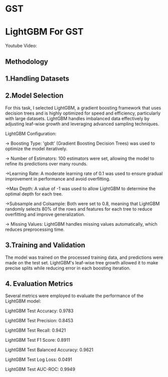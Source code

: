 # GST

# LightGBM For GST

Youtube Video:





## Methodology

## 1.Handling Datasets



## 2.Model Selection

For this task, I selected LightGBM, a gradient boosting framework that uses decision trees and is highly optimized for speed and efficiency, particularly with large datasets. LightGBM handles imbalanced data effectively by adjusting leaf-wise growth and leveraging advanced sampling techniques.

LightGBM Configuration:

-> Boosting Type: 'gbdt' (Gradient Boosting Decision Trees) was used to optimize the model iteratively.

-> Number of Estimators: 100 estimators were set, allowing the model to refine its predictions over many rounds.

->Learning Rate: A moderate learning rate of 0.1 was used to ensure gradual improvement in performance and avoid overfitting.

->Max Depth: A value of -1 was used to allow LightGBM to determine the optimal depth for each tree.

->Subsample and Colsample: Both were set to 0.8, meaning that LightGBM randomly selects 80% of the rows and features for each tree to reduce overfitting and improve generalization.

-> Missing Values: LightGBM handles missing values automatically, which reduces preprocessing time.

## 3.Training and Validation
The model was trained on the processed training data, and predictions were made on the test set. LightGBM's leaf-wise tree growth allowed it to make precise splits while reducing error in each boosting iteration.
## 4. Evaluation Metrics

Several metrics were employed to evaluate the performance of the LightGBM model:

LightGBM Test Accuracy: 0.9783 

LightGBM Test Precision: 0.8453

LightGBM Test Recall: 0.9421 

LightGBM Test F1 Score: 0.8911 

LightGBM Test Balanced Accuracy: 0.9621

LightGBM Test Log Loss: 0.0491 

LightGBM Test AUC-ROC: 0.9949 

